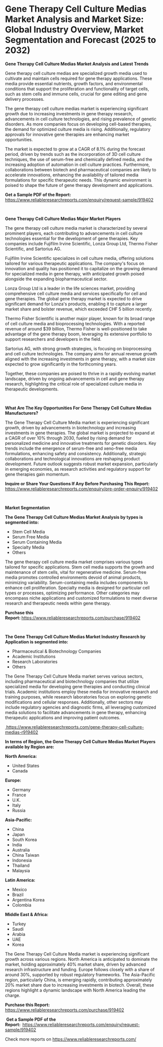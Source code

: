 <p><h1>Gene Therapy Cell Culture Medias Market Analysis and Market Size: Global Industry Overview, Market Segmentation and Forecast (2025 to 2032)</h1></p><p><strong>Gene Therapy Cell Culture Medias Market Analysis and Latest Trends</strong></p>
<p><p>Gene therapy cell culture medias are specialized growth media used to cultivate and maintain cells required for gene therapy applications. These media provide essential nutrients, growth factors, and environmental conditions that support the proliferation and functionality of target cells, such as stem cells and immune cells, crucial for gene editing and gene delivery processes.</p><p>The gene therapy cell culture medias market is experiencing significant growth due to increasing investments in gene therapy research, advancements in cell culture technologies, and rising prevalence of genetic disorders. As more companies focus on developing cell-based therapies, the demand for optimized culture media is rising. Additionally, regulatory approvals for innovative gene therapies are enhancing market opportunities.</p><p>The market is expected to grow at a CAGR of 8.1% during the forecast period, driven by trends such as the incorporation of 3D cell culture techniques, the use of serum-free and chemically defined media, and the increasing adoption of automation in cell culture practices. Furthermore, collaborations between biotech and pharmaceutical companies are likely to accelerate innovations, enhancing the availability of tailored media formulations for specific therapeutic needs. This dynamic environment is poised to shape the future of gene therapy development and applications.</p></p>
<p><strong>Get a Sample PDF of the Report:&nbsp;</strong> <a href="https://www.reliableresearchreports.com/enquiry/request-sample/919402?utm_campaign=2244&utm_medium=2&utm_source=Github&utm_content=ia&utm_term=07032025&utm_id=gene-therapy-cell-culture-medias">https://www.reliableresearchreports.com/enquiry/request-sample/919402</a></p>
<p>&nbsp;</p>
<p><strong>Gene Therapy Cell Culture Medias Major Market Players</strong></p>
<p><p>The gene therapy cell culture media market is characterized by several prominent players, each contributing to advancements in cell culture technologies essential for the development of gene therapies. Key companies include Fujifilm Irvine Scientific, Lonza Group Ltd, Thermo Fisher Scientific, and Sartorius AG.</p><p>Fujifilm Irvine Scientific specializes in cell culture media, offering solutions tailored for various therapeutic applications. The company's focus on innovation and quality has positioned it to capitalize on the growing demand for specialized media in gene therapy, with anticipated growth poised alongside the expanding biopharmaceutical sector.</p><p>Lonza Group Ltd is a leader in the life sciences market, providing comprehensive cell culture media and services specifically for cell and gene therapies. The global gene therapy market is expected to drive significant demand for Lonza's products, enabling it to capture a larger market share and bolster revenue, which exceeded CHF 5 billion recently.</p><p>Thermo Fisher Scientific is another major player, known for its broad range of cell culture media and bioprocessing technologies. With a reported revenue of around $39 billion, Thermo Fisher is well-positioned to take advantage of the gene therapy boom, leveraging its extensive portfolio to support researchers and developers in the field.</p><p>Sartorius AG, with strong growth strategies, is focusing on bioprocessing and cell culture technologies. The company aims for annual revenue growth aligned with the increasing investments in gene therapy, with a market size expected to grow significantly in the forthcoming years.</p><p>Together, these companies are poised to thrive in a rapidly evolving market landscape, driven by ongoing advancements in cell and gene therapy research, highlighting the critical role of specialized culture media in therapeutic developments.</p></p>
<p>&nbsp;</p>
<p><strong>What Are The Key Opportunities For Gene Therapy Cell Culture Medias Manufacturers?</strong></p>
<p><p>The Gene Therapy Cell Culture Media market is experiencing significant growth, driven by advancements in biotechnology and increasing investments in gene therapies. The global market is projected to expand at a CAGR of over 10% through 2030, fueled by rising demand for personalized medicine and innovative treatments for genetic disorders. Key trends include the emergence of serum-free and xeno-free media formulations, enhancing safety and consistency. Additionally, strategic collaborations and technological innovations are reshaping product development. Future outlook suggests robust market expansion, particularly in emerging economies, as research activities and regulatory support for gene therapies gain momentum.</p></p>
<p><strong>Inquire or Share Your Questions If Any Before Purchasing This Report:</strong> <a href="https://www.reliableresearchreports.com/enquiry/pre-order-enquiry/919402?utm_campaign=2244&utm_medium=2&utm_source=Github&utm_content=ia&utm_term=07032025&utm_id=gene-therapy-cell-culture-medias">https://www.reliableresearchreports.com/enquiry/pre-order-enquiry/919402</a></p>
<p>&nbsp;</p>
<p><strong>Market Segmentation</strong></p>
<p><strong>The Gene Therapy Cell Culture Medias Market Analysis by types is segmented into:</strong></p>
<p><ul><li>Stem Cell Media</li><li>Serum Free Media</li><li>Serum Containing Media</li><li>Specialty Media</li><li>Others</li></ul></p>
<p><p>The gene therapy cell culture media market comprises various types tailored for specific applications. Stem cell media supports the growth and maintenance of stem cells, vital for regenerative medicine. Serum-free media promotes controlled environments devoid of animal products, minimizing variability. Serum-containing media includes components to enhance cell proliferation. Specialty media is designed for particular cell types or processes, optimizing performance. Other categories may encompass niche applications and customized formulations to meet diverse research and therapeutic needs within gene therapy.</p></p>
<p><strong>Purchase this Report:&nbsp;</strong><a href="https://www.reliableresearchreports.com/purchase/919402?utm_campaign=2244&utm_medium=2&utm_source=Github&utm_content=ia&utm_term=07032025&utm_id=gene-therapy-cell-culture-medias">https://www.reliableresearchreports.com/purchase/919402</a></p>
<p>&nbsp;</p>
<p><strong>The Gene Therapy Cell Culture Medias Market Industry Research by Application is segmented into:</strong></p>
<p><ul><li>Pharmaceutical & Biotechnology Companies</li><li>Academic Institutions</li><li>Research Laboratories</li><li>Others</li></ul></p>
<p><p>The Gene Therapy Cell Culture Media market serves various sectors, including pharmaceutical and biotechnology companies that utilize specialized media for developing gene therapies and conducting clinical trials. Academic institutions employ these media for innovative research and training purposes, while research laboratories focus on exploring genetic modifications and cellular responses. Additionally, other sectors may include regulatory agencies and diagnostic firms, all leveraging customized media solutions to facilitate advancements in gene therapy, enhancing therapeutic applications and improving patient outcomes.</p></p>
<p><a href="https://www.reliableresearchreports.com/gene-therapy-cell-culture-medias-r919402?utm_campaign=2244&utm_medium=2&utm_source=Github&utm_content=ia&utm_term=07032025&utm_id=gene-therapy-cell-culture-medias">&nbsp;https://www.reliableresearchreports.com/gene-therapy-cell-culture-medias-r919402</a></p>
<p><strong>In terms of Region, the Gene Therapy Cell Culture Medias Market Players available by Region are:</strong></p>
<p>
    <p> <strong> North America: </strong>
        <ul>
            <li>United States</li>
            <li>Canada</li>
        </ul>
        </p> 
    <p> <strong> Europe: </strong>
        <ul>
            <li>Germany</li>
            <li>France</li>
            <li>U.K.</li>
            <li>Italy</li>
            <li>Russia</li>
        </ul>
        </p> 
    <p> <strong> Asia-Pacific: </strong>
        <ul>
            <li>China</li>
            <li>Japan</li>
            <li>South Korea</li>
            <li>India</li>
            <li>Australia</li>
            <li>China Taiwan</li>
            <li>Indonesia</li>
            <li>Thailand</li>
            <li>Malaysia</li>
        </ul>
        </p> 
    <p> <strong> Latin America: </strong>
        <ul>
            <li>Mexico</li>
            <li>Brazil</li>
            <li>Argentina Korea</li>
            <li>Colombia</li>
        </ul>
        </p> 
    <p> <strong> Middle East & Africa: </strong>
        <ul>
            <li>Turkey</li>
            <li>Saudi</li>
            <li>Arabia</li>
            <li>UAE</li>
            <li>Korea</li>
        </ul>
    </p>
    </p>
<p><p>The Gene Therapy Cell Culture Media market is experiencing significant growth across various regions. North America is anticipated to dominate the market, holding approximately 40% market share, driven by advanced research infrastructure and funding. Europe follows closely with a share of around 30%, supported by robust regulatory frameworks. The Asia-Pacific region, particularly China, is emerging rapidly, contributing approximately 20% market share due to increasing investments in biotech. Overall, these regions highlight a dynamic landscape with North America leading the charge.</p></p>
<p><strong>Purchase this Report: </strong><a href="https://www.reliableresearchreports.com/purchase/919402?utm_campaign=2244&utm_medium=2&utm_source=Github&utm_content=ia&utm_term=07032025&utm_id=gene-therapy-cell-culture-medias">https://www.reliableresearchreports.com/purchase/919402</a></p>
<p>&nbsp;<strong>Get a Sample PDF of the Report:&nbsp;&nbsp;</strong><a href="https://www.reliableresearchreports.com/enquiry/request-sample/919402?utm_campaign=2244&utm_medium=2&utm_source=Github&utm_content=ia&utm_term=07032025&utm_id=gene-therapy-cell-culture-medias">https://www.reliableresearchreports.com/enquiry/request-sample/919402</a></p>
<p><strong></strong></p>
<p>Check more reports on <a href="https://www.reliableresearchreports.com/?utm_campaign=2244&utm_medium=2&utm_source=Github&utm_content=ia&utm_term=07032025&utm_id=gene-therapy-cell-culture-medias">https://www.reliableresearchreports.com/</a></p>